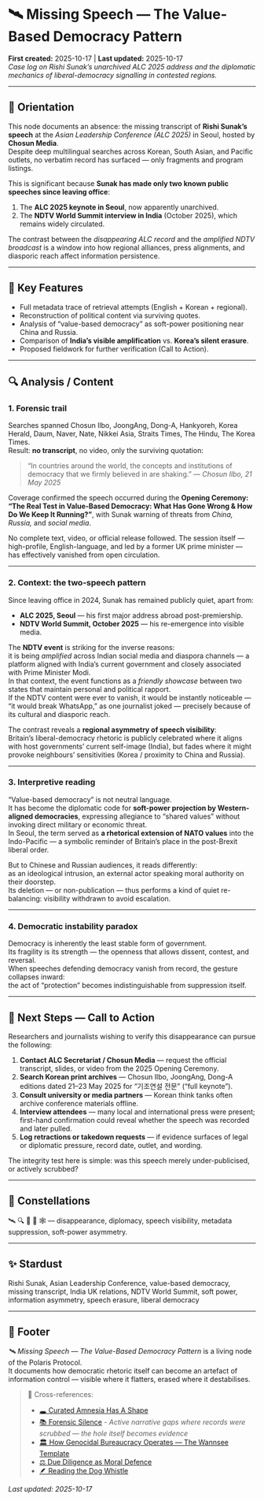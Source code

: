 # 🛰️ Missing Speech — The Value-Based Democracy Pattern
**First created:** 2025-10-17 | **Last updated:** 2025-10-17  
*Case log on Rishi Sunak’s unarchived ALC 2025 address and the diplomatic mechanics of liberal-democracy signalling in contested regions.*

---

## 🧭 Orientation  
This node documents an absence: the missing transcript of **Rishi Sunak’s speech** at the *Asian Leadership Conference (ALC 2025)* in Seoul, hosted by **Chosun Media**.  
Despite deep multilingual searches across Korean, South Asian, and Pacific outlets, no verbatim record has surfaced — only fragments and program listings.  

This is significant because **Sunak has made only two known public speeches since leaving office**:  
1. The **ALC 2025 keynote in Seoul**, now apparently unarchived.  
2. The **NDTV World Summit interview in India** (October 2025), which remains widely circulated.  

The contrast between the *disappearing ALC record* and the *amplified NDTV broadcast* is a window into how regional alliances, press alignments, and diasporic reach affect information persistence.

---

## 🧩 Key Features  
- Full metadata trace of retrieval attempts (English + Korean + regional).  
- Reconstruction of political content via surviving quotes.  
- Analysis of “value-based democracy” as soft-power positioning near China and Russia.  
- Comparison of **India’s visible amplification** vs. **Korea’s silent erasure**.  
- Proposed fieldwork for further verification (Call to Action).

---

## 🔍 Analysis / Content  
### 1. Forensic trail  
Searches spanned Chosun Ilbo, JoongAng, Dong-A, Hankyoreh, Korea Herald, Daum, Naver, Nate, Nikkei Asia, Straits Times, The Hindu, The Korea Times.  
Result: **no transcript**, no video, only the surviving quotation:  
> “In countries around the world, the concepts and institutions of democracy that we firmly believed in are shaking.” — *Chosun Ilbo, 21 May 2025*  

Coverage confirmed the speech occurred during the **Opening Ceremony: “The Real Test in Value-Based Democracy: What Has Gone Wrong & How Do We Keep It Running?”**, with Sunak warning of threats from *China, Russia,* and *social media*.

No complete text, video, or official release followed. The session itself — high-profile, English-language, and led by a former UK prime minister — has effectively vanished from open circulation.

---

### 2. Context: the two-speech pattern  
Since leaving office in 2024, Sunak has remained publicly quiet, apart from:  
- **ALC 2025, Seoul** — his first major address abroad post-premiership.  
- **NDTV World Summit, October 2025** — his re-emergence into visible media.  

The **NDTV event** is striking for the inverse reasons:  
it is being *amplified* across Indian social media and diaspora channels — a platform aligned with India’s current government and closely associated with Prime Minister Modi.  
In that context, the event functions as a *friendly showcase* between two states that maintain personal and political rapport.  
If the NDTV content were ever to vanish, it would be instantly noticeable — “it would break WhatsApp,” as one journalist joked — precisely because of its cultural and diasporic reach.

The contrast reveals a **regional asymmetry of speech visibility**:  
Britain’s liberal-democracy rhetoric is publicly celebrated where it aligns with host governments’ current self-image (India), but fades where it might provoke neighbours’ sensitivities (Korea / proximity to China and Russia).

---

### 3. Interpretive reading  
“Value-based democracy” is not neutral language.  
It has become the diplomatic code for **soft-power projection by Western-aligned democracies**, expressing allegiance to “shared values” without invoking direct military or economic threat.  
In Seoul, the term served as **a rhetorical extension of NATO values** into the Indo-Pacific — a symbolic reminder of Britain’s place in the post-Brexit liberal order.  

But to Chinese and Russian audiences, it reads differently:  
as an ideological intrusion, an external actor speaking moral authority on their doorstep.  
Its deletion — or non-publication — thus performs a kind of quiet re-balancing: visibility withdrawn to avoid escalation.

---

### 4. Democratic instability paradox  
Democracy is inherently the least stable form of government.  
Its fragility is its strength — the openness that allows dissent, contest, and reversal.  
When speeches defending democracy vanish from record, the gesture collapses inward:  
the act of “protection” becomes indistinguishable from suppression itself.

---

## 🧩 Next Steps — Call to Action  
Researchers and journalists wishing to verify this disappearance can pursue the following:  

1. **Contact ALC Secretariat / Chosun Media** — request the official transcript, slides, or video from the 2025 Opening Ceremony.  
2. **Search Korean print archives** — Chosun Ilbo, JoongAng, Dong-A editions dated 21–23 May 2025 for “기조연설 전문” (“full keynote”).  
3. **Consult university or media partners** — Korean think tanks often archive conference materials offline.  
4. **Interview attendees** — many local and international press were present; first-hand confirmation could reveal whether the speech was recorded and later pulled.  
5. **Log retractions or takedown requests** — if evidence surfaces of legal or diplomatic pressure, record date, outlet, and wording.  

The integrity test here is simple: was this speech merely under-publicised, or actively scrubbed?

---

## 🌌 Constellations  
🛰️ 🔍 🧿 🔮 🕸️ — disappearance, diplomacy, speech visibility, metadata suppression, soft-power asymmetry.

---

## ✨ Stardust  
Rishi Sunak, Asian Leadership Conference, value-based democracy, missing transcript, India UK relations, NDTV World Summit, soft power, information asymmetry, speech erasure, liberal democracy  

---

## 🏮 Footer  
*🛰️ Missing Speech — The Value-Based Democracy Pattern* is a living node of the Polaris Protocol.  
It documents how democratic rhetoric itself can become an artefact of information control — visible where it flatters, erased where it destabilises.  

> 📡 Cross-references:
> - [🕳️ Curated Amnesia Has A Shape](../../../Metadata_Sabotage_Network/Structural_Analysis/🧼_System_Leakage_Signatures/🕳️_curated_amnesia_has_a_shape.md)
> - [📚 Forensic Silence](../📚_Narrative_Management/📚_forensic_silence.md) - *Active narrative gaps where records were scrubbed — the hole itself becomes evidence*    
> - [🏛️ How Genocidal Bureaucracy Operates — The Wannsee Template](🏛️_how_genocidal_bureaucracy_operates_the_wannsee_template.md)  
> - [⚖️ Due Diligence as Moral Defence](⚖️_due_diligence_as_moral_defence.md)  
> - [🪶 Reading the Dog Whistle](🪶_reading_the_dog_whistle.md)  

_Last updated: 2025-10-17_
